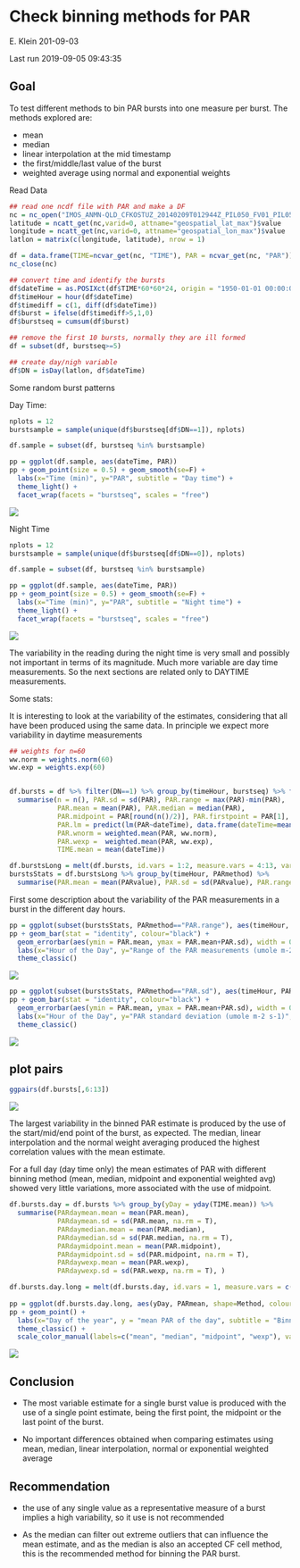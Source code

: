 Check binning methods for PAR
================
E. Klein
201-09-03

Last run 2019-09-05 09:43:35

## Goal

To test different methods to bin PAR bursts into one measure per burst.
The methods explored are:

  - mean
  - median
  - linear interpolation at the mid timestamp
  - the first/middle/last value of the burst
  - weighted average using normal and exponential weights

Read Data

``` r
## read one ncdf file with PAR and make a DF
nc = nc_open("IMOS_ANMN-QLD_CFKOSTUZ_20140209T012944Z_PIL050_FV01_PIL050-1402-WQM-29.5_END-20140727T182950Z_C-20170620T014959Z.nc")
latitude = ncatt_get(nc,varid=0, attname="geospatial_lat_max")$value
longitude = ncatt_get(nc,varid=0, attname="geospatial_lon_max")$value
latlon = matrix(c(longitude, latitude), nrow = 1)

df = data.frame(TIME=ncvar_get(nc, "TIME"), PAR = ncvar_get(nc, "PAR"))
nc_close(nc)

## convert time and identify the bursts
df$dateTime = as.POSIXct(df$TIME*60*60*24, origin = "1950-01-01 00:00:00")
df$timeHour = hour(df$dateTime)
df$timediff = c(1, diff(df$dateTime))
df$burst = ifelse(df$timediff>5,1,0)
df$burstseq = cumsum(df$burst)

## remove the first 10 bursts, normally they are ill formed
df = subset(df, burstseq>=5)

## create day/nigh variable
df$DN = isDay(latlon, df$dateTime)
```

Some random burst patterns

Day Time:

``` r
nplots = 12
burstsample = sample(unique(df$burstseq[df$DN==1]), nplots)

df.sample = subset(df, burstseq %in% burstsample)

pp = ggplot(df.sample, aes(dateTime, PAR))
pp + geom_point(size = 0.5) + geom_smooth(se=F) + 
  labs(x="Time (min)", y="PAR", subtitle = "Day time") + 
  theme_light() + 
  facet_wrap(facets = "burstseq", scales = "free")
```

<img src="fig/burstDay-1.png" style="display: block; margin: auto auto auto 0;" />

Night Time

``` r
nplots = 12
burstsample = sample(unique(df$burstseq[df$DN==0]), nplots)

df.sample = subset(df, burstseq %in% burstsample)

pp = ggplot(df.sample, aes(dateTime, PAR))
pp + geom_point(size = 0.5) + geom_smooth(se=F) + 
  labs(x="Time (min)", y="PAR", subtitle = "Night time") + 
  theme_light() + 
  facet_wrap(facets = "burstseq", scales = "free")
```

<img src="fig/busrstNight-1.png" style="display: block; margin: auto auto auto 0;" />

The variability in the reading during the night time is very small and
possibly not important in terms of its magnitude. Much more variable are
day time measurements. So the next sections are related only to DAYTIME
measurements.

Some stats:

It is interesting to look at the variability of the estimates,
considering that all have been produced using the same data. In
principle we expect more variability in daytime measurements

``` r
## weights for n=60
ww.norm = weights.norm(60)
ww.exp = weights.exp(60)


df.bursts = df %>% filter(DN==1) %>% group_by(timeHour, burstseq) %>% filter(n()==60) %>% 
  summarise(n = n(), PAR.sd = sd(PAR), PAR.range = max(PAR)-min(PAR), 
            PAR.mean = mean(PAR), PAR.median = median(PAR), 
            PAR.midpoint = PAR[round(n()/2)], PAR.firstpoint = PAR[1], PAR.enpoint = PAR[n()],
            PAR.lm = predict(lm(PAR~dateTime), data.frame(dateTime=mean(dateTime))), 
            PAR.wnorm = weighted.mean(PAR, ww.norm),
            PAR.wexp =  weighted.mean(PAR, ww.exp),
            TIME.mean = mean(dateTime)) 

df.burstsLong = melt(df.bursts, id.vars = 1:2, measure.vars = 4:13, variable.name = "PARmethod", value.name = "PARvalue")
burstsStats = df.burstsLong %>% group_by(timeHour, PARmethod) %>% 
  summarise(PAR.mean = mean(PARvalue), PAR.sd = sd(PARvalue), PAR.range = max(PARvalue) - min(PARvalue))
```

First some description about the variability of the PAR measurements in
a burst in the different day
hours.

``` r
pp = ggplot(subset(burstsStats, PARmethod=="PAR.range"), aes(timeHour, PAR.mean, group=timeHour))
pp + geom_bar(stat = "identity", colour="black") + 
  geom_errorbar(aes(ymin = PAR.mean, ymax = PAR.mean+PAR.sd), width = 0.25) + 
  labs(x="Hour of the Day", y="Range of the PAR measurements (umole m-2 s-1)", subtitle = "PAR range in a burst") + 
  theme_classic()
```

<img src="fig/varibilityPlots-1.png" style="display: block; margin: auto auto auto 0;" />

``` r
pp = ggplot(subset(burstsStats, PARmethod=="PAR.sd"), aes(timeHour, PAR.mean, group=timeHour))
pp + geom_bar(stat = "identity", colour="black") + 
  geom_errorbar(aes(ymin = PAR.mean, ymax = PAR.mean+PAR.sd), width = 0.25) + 
  labs(x="Hour of the Day", y="PAR standard deviation (umole m-2 s-1)", subtitle = "PAR standard deviation in a burst") + 
  theme_classic()
```

<img src="fig/varibilityPlots-2.png" style="display: block; margin: auto auto auto 0;" />

## plot pairs

``` r
ggpairs(df.bursts[,6:13])
```

<img src="fig/pairplot-1.png" style="display: block; margin: auto auto auto 0;" />

The largest variability in the binned PAR estimate is produced by the
use of the start/mid/end point of the burst, as expected. The median,
linear interpolation and the normal weight averaging produced the
highest correlation values with the mean estimate.

For a full day (day time only) the mean estimates of PAR with different
binning method (mean, median, midpoint and exponential weighted avg)
showed very little variations, more associated with the use of midpoint.

``` r
df.bursts.day = df.bursts %>% group_by(yDay = yday(TIME.mean)) %>% 
  summarise(PARdaymean.mean = mean(PAR.mean), 
            PARdaymean.sd = sd(PAR.mean, na.rm = T),  
            PARdaymedian.mean = mean(PAR.median), 
            PARdaymedian.sd = sd(PAR.median, na.rm = T), 
            PARdaymidpoint.mean = mean(PAR.midpoint), 
            PARdaymidpoint.sd = sd(PAR.midpoint, na.rm = T), 
            PARdaywexp.mean = mean(PAR.wexp), 
            PARdaywexp.sd = sd(PAR.wexp, na.rm = T), )

df.bursts.day.long = melt(df.bursts.day, id.vars = 1, measure.vars = c(2,4,6,8), value.name = "PARmean", variable.name = "Method")
            
pp = ggplot(df.bursts.day.long, aes(yDay, PARmean, shape=Method, colour=Method))
pp + geom_point() + 
  labs(x="Day of the year", y = "mean PAR of the day", subtitle = "Binning method differences") + 
  theme_classic() + 
  scale_color_manual(labels=c("mean", "median", "midpoint", "wexp"), values=c(1,2,3,4), aesthetics = c("shape", "colour"))
```

<img src="fig/unnamed-chunk-1-1.png" style="display: block; margin: auto auto auto 0;" />

## Conclusion

  - The most variable estimate for a single burst value is produced with
    the use of a single point estimate, being the first point, the
    midpoint or the last point of the burst.

  - No important differences obtained when comparing estimates using
    mean, median, linear interpolation, normal or exponential weighted
    average

## Recommendation

  - the use of any single value as a representative measure of a burst
    implies a high variability, so it use is not recommended

  - As the median can filter out extreme outliers that can influence the
    mean estimate, and as the median is also an accepted CF cell method,
    this is the recommended method for binning the PAR burst.
